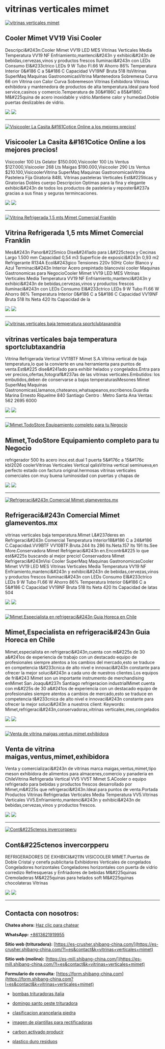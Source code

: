 # vitrinas verticales mimet

<a href="https://swt.shibang-china.com/?l=es&img&k=vitrinas+verticales+mimet" target="_blank">![vitrinas verticales mimet](http://static.shibang-china.com/all-800x300/1349.jpg)</a>

## Cooler Mimet VV19 Visi Cooler
Descripci&#243n:Cooler Mimet VV19 LED MES Vitrinas Verticales Media Temperatura VV19 NF Enfriamiento,mantenci&#243n y exhibici&#243n de bebidas,cervezas,vinos y productos frescos Iluminaci&#243n con LEDs Consumo El&#233ctrico LEDs 9 W Tubo Fl.66 W Ahorro 86% Temperatura Interior 0&#186 C a 5&#186 C Capacidad VV19NF Bruta 518 ltsVitrinas SuperMaq Maquinas GastronomicasVitrina Mantenedora Sobremesa Curva 66 cm Vitrina con Calor Curva Sobremeson Vitrinas Exhibidora Vitrinas exhibidora y mantenedora de productos de alta temperatura.Ideal para food service,casinos y comercio.Temperatura de 30&#186C a 85&#186C M&#225quina de acero inoxidable y vidrio.Mantiene calor y humedad.Doble puertas deslizables de vidrio.


<a href="https://whatsapp.shibangsoft.com/WhatsApp.php" target="_blank" title="WhatsApp">![](http://static.shibang-china.com/icon/whatsapp.png)</a> <a href="https://swt.shibang-china.com/?l=es&icon&k=vitrinas+verticales+mimet" target="_blank">![](http://static.shibang-china.com/icon/chat-es.png)</a>

---

<a href="https://swt.shibang-china.com/?l=es&img&k=vitrinas+verticales+mimet" target="_blank">![Visicooler La Casita &#161Cotice Online a los mejores precios!](http://static.shibang-china.com/all-800x300/958.jpg)</a>

## Visicooler La Casita &#161Cotice Online a los mejores precios!
Visicooler 100 Lts Gelator $150.000,Visicooler 100 Lts Ventus $127.000,Visicooler 268 Lts Maigas $190.000,Visicooler 290 Lts Ventus $210.100,VisicoolerVitrina SuperMaq Maquinas GastronomicasVitrina Pastelera Fija Giratoria 848L Vitrinas pasteleras Verticales Est&#225ticas y Giratorias Dobles cuerpo Descripcion Optimas para la fina y elegante exhibici&#243n de todos los productos de pasteleria y reposter&#237a gracias a sus finas y seguras termincaciones.


<a href="https://whatsapp.shibangsoft.com/WhatsApp.php" target="_blank" title="WhatsApp">![](http://static.shibang-china.com/icon/whatsapp.png)</a> <a href="https://swt.shibang-china.com/?l=es&icon&k=vitrinas+verticales+mimet" target="_blank">![](http://static.shibang-china.com/icon/chat-es.png)</a>

---

<a href="https://swt.shibang-china.com/?l=es&img&k=vitrinas+verticales+mimet" target="_blank">![Vitrina Refrigerada 1,5 mts Mimet Comercial Franklin](http://static.shibang-china.com/all-800x300/905.jpg)</a>

## Vitrina Refrigerada 1,5 mts Mimet Comercial Franklin
Mes&#243n Panor&#225mico Dise&#241ado para L&#225cteos y Cecinas Largo 1.500 mm Capacidad 0,54 m3 Superficie de exposici&#243n 0,93 m2 Refrigerante R134A Ecol&#243gico Tensiones 220v 50Hz Color Blanco y Azul Terminaci&#243n Interior Acero prepintado blancovisi cooler Maquinas Gastronomicas para NegocioCooler Mimet VV19 LED MES Vitrinas Verticales Media Temperatura VV19 NF Enfriamiento,mantenci&#243n y exhibici&#243n de bebidas,cervezas,vinos y productos frescos Iluminaci&#243n con LEDs Consumo El&#233ctrico LEDs 9 W Tubo Fl.66 W Ahorro 86% Temperatura Interior 0&#186 C a 5&#186 C Capacidad VV19NF Bruta 518 lts Neta 420 lts Capacidad de la


<a href="https://whatsapp.shibangsoft.com/WhatsApp.php" target="_blank" title="WhatsApp">![](http://static.shibang-china.com/icon/whatsapp.png)</a> <a href="https://swt.shibang-china.com/?l=es&icon&k=vitrinas+verticales+mimet" target="_blank">![](http://static.shibang-china.com/icon/chat-es.png)</a>

---

<a href="https://swt.shibang-china.com/?l=es&img&k=vitrinas+verticales+mimet" target="_blank">![vitrinas verticales baja temperatura sportclubtaxandria](http://static.shibang-china.com/all-800x300/806.jpg)</a>

## vitrinas verticales baja temperatura sportclubtaxandria
Vitrina Refrigerada Vertical VV11BTF Mimet S.A.Vitrina vertical de baja temperatura,lo que la convierte en una herramienta para puntos de venta.Est&#225 dise&#241ado para exhibir helados y congelados.Entra para ver precios,ofertas,fotograf&#237as de las vitrinas verticales.Embutidos: los embutidos,deben de conservarse a bajas temperaturasMesones Mimet SuperMaq Maquinas GastronomicasLlamanos,chateanos,whatsapeanos,escribenos.Guardia Marina Ernesto Riquelme 840 Santiago Centro : Metro Santa Ana Ventas: 562 2695 6000


<a href="https://whatsapp.shibangsoft.com/WhatsApp.php" target="_blank" title="WhatsApp">![](http://static.shibang-china.com/icon/whatsapp.png)</a> <a href="https://swt.shibang-china.com/?l=es&icon&k=vitrinas+verticales+mimet" target="_blank">![](http://static.shibang-china.com/icon/chat-es.png)</a>

---

<a href="https://swt.shibang-china.com/?l=es&img&k=vitrinas+verticales+mimet" target="_blank">![Mimet,TodoStore Equipamiento completo para tu Negocio](http://static.shibang-china.com/all-800x300/1164.jpg)</a>

## Mimet,TodoStore Equipamiento completo para tu Negocio
refrigerador 500 lts acero inox.est.dual 1 puerta 5&#176c a 15&#176c kbl2026 coolerVitrinas Verticales Vertical qalisVitrina vertical seminueva,en perfecto estado con factura original.hermosas vitrinas verticales comerciales con muy buena luminosidad con puertas y chapas de


<a href="https://whatsapp.shibangsoft.com/WhatsApp.php" target="_blank" title="WhatsApp">![](http://static.shibang-china.com/icon/whatsapp.png)</a> <a href="https://swt.shibang-china.com/?l=es&icon&k=vitrinas+verticales+mimet" target="_blank">![](http://static.shibang-china.com/icon/chat-es.png)</a>

---

<a href="https://swt.shibang-china.com/?l=es&img&k=vitrinas+verticales+mimet" target="_blank">![Refrigeraci&#243n Comercial Mimet glameventos.mx](http://static.shibang-china.com/all-800x300/626.jpg)</a>

## Refrigeraci&#243n Comercial Mimet glameventos.mx
vitrinas verticales baja temperatura.Mimet L&#237deres en Refrigeraci&#243n Comercial Temperatura Interior18&#186 C a 24&#186 C.Capacidad.VV9BTF VV10BTF.Bruta.244 lts 286 lts.Neta.157 lts 191 lts.See More.Conservadora Mimet Refrigeraci&#243n en.Encontr&#225 lo que est&#225s buscando al mejor precio! Conservadora Mimet Refrigeraci&#243nVisi Cooler SuperMaq Maquinas GastronomicasCooler Mimet VV19 LED MES Vitrinas Verticales Media Temperatura VV19 NF Enfriamiento,mantenci&#243n y exhibici&#243n de bebidas,cervezas,vinos y productos frescos Iluminaci&#243n con LEDs Consumo El&#233ctrico LEDs 9 W Tubo Fl.66 W Ahorro 86% Temperatura Interior 0&#186 C a 5&#186 C Capacidad VV19NF Bruta 518 lts Neta 420 lts Capacidad de latas 504


<a href="https://whatsapp.shibangsoft.com/WhatsApp.php" target="_blank" title="WhatsApp">![](http://static.shibang-china.com/icon/whatsapp.png)</a> <a href="https://swt.shibang-china.com/?l=es&icon&k=vitrinas+verticales+mimet" target="_blank">![](http://static.shibang-china.com/icon/chat-es.png)</a>

---

<a href="https://swt.shibang-china.com/?l=es&img&k=vitrinas+verticales+mimet" target="_blank">![Mimet,Especialista en refrigeraci&#243n Guia Horeca en Chile](http://static.shibang-china.com/all-800x300/231.jpg)</a>

## Mimet,Especialista en refrigeraci&#243n Guia Horeca en Chile
Mimet,especialista en refrigeraci&#243n,cuenta con m&#225s de 30 a&#241os de experiencia de trabajo con un destacado equipo de profesionales siempre atentos a los cambios del mercado,esto se traduce en competencia t&#233cnica de alto nivel e innovaci&#243n constante para ofrecer la mejor soluci&#243n a cada uno de nuestros clientes.Los equipos de fri&#243 Mimet son un importante instrumento de merchandising enMimet San Joaqu&#237n Santiago refrigeracion industrialMimet cuenta con m&#225s de 30 a&#241os de experiencia con un destacado equipo de profesionales siempre atentos a cambios de mercado,esto se traduce en competencia t&#233cnica de alto nivel e innovaci&#243n constante para ofrecer la mejor soluci&#243n a nuestros client: Keywords: Mimet,refrigeraci&#243n,conservadoras,vitrinas verticales,mes,congelados


<a href="https://whatsapp.shibangsoft.com/WhatsApp.php" target="_blank" title="WhatsApp">![](http://static.shibang-china.com/icon/whatsapp.png)</a> <a href="https://swt.shibang-china.com/?l=es&icon&k=vitrinas+verticales+mimet" target="_blank">![](http://static.shibang-china.com/icon/chat-es.png)</a>

---

<a href="https://swt.shibang-china.com/?l=es&img&k=vitrinas+verticales+mimet" target="_blank">![Venta de vitrina maigas,ventus,mimet,exhibidora](http://static.shibang-china.com/all-800x300/95.jpg)</a>

## Venta de vitrina maigas,ventus,mimet,exhibidora
Venta y comercializaci&#243n de vitrinas marca maigas,ventus,mimet,tipo meson exhibidora de alimentos para almacenes,comercio y panaderia en ChileVitrina Refrigerada Vertical VV5 VV5T Mimet S.ACooler o equipo refrigerado para bebidas y productos frescos desarrollado por Mimet,m&#225s que refrigeraci&#243n.Ideal para puntos de venta.Portada Productos Vitrinas Refrigeradas Verticales Media Temperatura VV5.Vitrinas Verticales VV5.Enfriamiento,mantenci&#243n y exhibici&#243n de bebidas,cervezas,vinos y productos frescos.


<a href="https://whatsapp.shibangsoft.com/WhatsApp.php" target="_blank" title="WhatsApp">![](http://static.shibang-china.com/icon/whatsapp.png)</a> <a href="https://swt.shibang-china.com/?l=es&icon&k=vitrinas+verticales+mimet" target="_blank">![](http://static.shibang-china.com/icon/chat-es.png)</a>

---

<a href="https://swt.shibang-china.com/?l=es&img&k=vitrinas+verticales+mimet" target="_blank">![Cont&#225ctenos invercorpperu](http://static.shibang-china.com/all-800x300/1328.jpg)</a>

## Cont&#225ctenos invercorpperu
REFRIGERADORES DE EXHIBICI&#211N VISICOOLER MIMET.Puertas de Doble Cristal y cenefa publicitaria Exhibidores Verticales de congelados Congeladores horizontales Congeladores horizontales con puerta de vidrio corredizo Refresqueras y Enfriadores de bebidas M&#225quinas Cremoladeras M&#225quinas para helados soft M&#225quinas chocolateras Vitrinas

<a href="https://whatsapp.shibangsoft.com/WhatsApp.php" target="_blank" title="WhatsApp">![](http://static.shibang-china.com/icon/whatsapp.png)</a> <a href="https://swt.shibang-china.com/?l=es&icon&k=vitrinas+verticales+mimet" target="_blank">![](http://static.shibang-china.com/icon/chat-es.png)</a>

---
## Contacta con nosotros:

**Chatea ahora:** [Haz clic para chatear](https://swt.shibang-china.com?l=es&contact&k=vitrinas+verticales+mimet)

**WhatsApp:**  [+8613621919955](https://whatsapp.shibangsoft.com/WhatsApp.php)

**Sitio web (trituradora):** [https://es-crusher.shibang-china.com/](https://es-crusher.shibang-china.com/?l=es&contact&k=vitrinas+verticales+mimet)

**Sitio web (molino):** [https://es-mill.shibang-china.com/](https://es-mill.shibang-china.com/?l=es&contact&k=vitrinas+verticales+mimet)

**Formulario de consulta:** [https://form.shibang-china.com](https://form.shibang-china.com?l=es&contact&k=vitrinas+verticales+mimet)

* [bombas trituradoras italia](../85/bombas%20trituradoras%20italia.md)

* [domingo santo oeste trituradora](../93/domingo%20santo%20oeste%20trituradora.md)

* [clasificacion arancelaria piedra](../83/clasificacion%20arancelaria%20piedra.md)

* [imagen de plantillas para rectificadoras](../86/imagen%20de%20plantillas%20para%20rectificadoras.md)

* [carbon activado producir](../84/carbon%20activado%20producir.md)

* [plastico duro residuos](../87/plastico%20duro%20residuos.md)